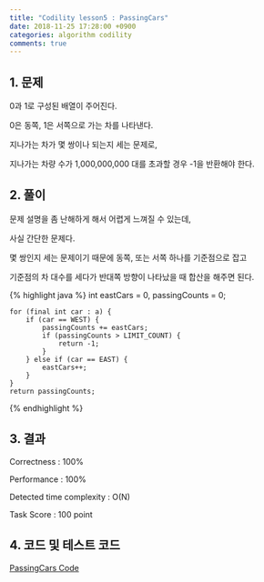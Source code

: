 ```yaml
---
title: "Codility lesson5 : PassingCars"
date: 2018-11-25 17:28:00 +0900
categories: algorithm codility
comments: true
---
```


## 1. 문제

0과 1로 구성된 배열이 주어진다.

0은 동쪽, 1은 서쪽으로 가는 차를 나타낸다.

지나가는 차가 몇 쌍이나 되는지 세는 문제로, 

지나가는 차량 수가 1,000,000,000 대를 초과할 경우 -1을 반환해야 한다.

## 2. 풀이

문제 설명을 좀 난해하게 해서 어렵게 느껴질 수 있는데,

사실 간단한 문제다.

몇 쌍인지 세는 문제이기 때문에 동쪽, 또는 서쪽 하나를 기준점으로 잡고

기준점의 차 대수를 세다가 반대쪽 방향이 나타났을 때 합산을 해주면 된다.

{% highlight java %}
    int eastCars = 0, passingCounts = 0;
    
    for (final int car : a) {
        if (car == WEST) {
            passingCounts += eastCars;
            if (passingCounts > LIMIT_COUNT) {
                return -1;
            }
        } else if (car == EAST) {
            eastCars++;
        }
    }
    return passingCounts;
{% endhighlight %}


## 3. 결과
Correctness : 100%

Performance : 100%

Detected time complexity : O(N)

Task Score : 100 point


## 4. 코드 및 테스트 코드
<div markdown="0">
    <a href="https://github.com/parksolo/algoStudy/blob/master/src/main/codility/lesson/lesson5/PassingCars.java"
       class="btn btn-success" 
       target="_blank">
       PassingCars Code
    </a>
</div>   

